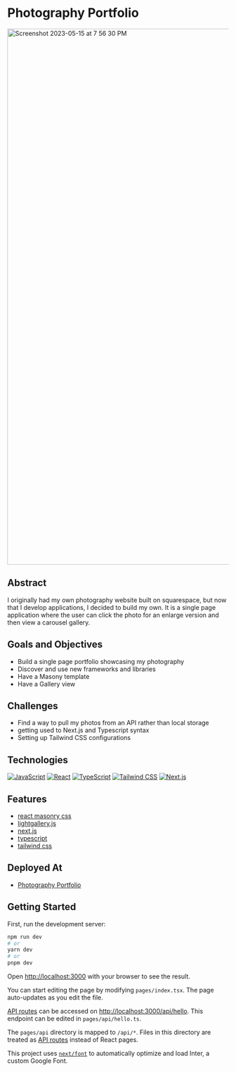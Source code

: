 # Photography Portfolio
<img width="1219" alt="Screenshot 2023-05-15 at 7 56 30 PM" src="https://github.com/grainymac/photography-portfolio/assets/106535343/6a5ee11b-0730-4e66-bbce-ceb01c12b4fd">


## Abstract
I originally had my own photography website built on squarespace, but now that I develop applications, I decided to build my own.  It is a single page application where the user can click the photo for an enlarge version and then view a carousel gallery.


## Goals and Objectives
 - Build a single page portfolio showcasing my photography
 - Discover and use new frameworks and libraries
 - Have a Masony template
 - Have a Gallery view
 
## Challenges
 - Find a way to pull my photos from an API rather than local storage
 - getting used to Next.js and Typescript syntax
 - Setting up Tailwind CSS configurations
 
 ## Technologies
 <a href='https://github.com/shivamkapasia0' target="_blank"><img alt='JavaScript' src='https://img.shields.io/badge/Javascript-100000?style=for-the-badge&logo=JavaScript&logoColor=FFE600&labelColor=black&color=black'/></a>
 <a href='https://github.com/shivamkapasia0' target="_blank"><img alt='React' src='https://img.shields.io/badge/react-100000?style=for-the-badge&logo=React&logoColor=4FAAFF&labelColor=black&color=black'/></a>
<a href='https://github.com/shivamkapasia0' target="_blank"><img alt='TypeScript' src='https://img.shields.io/badge/Typescript-100000?style=for-the-badge&logo=TypeScript&logoColor=0379FF&labelColor=000000&color=000000'/></a>
 <a href='https://github.com/shivamkapasia0' target="_blank"><img alt='Tailwind CSS' src='https://img.shields.io/badge/Tailwind_CSS-100000?style=for-the-badge&logo=Tailwind CSS&logoColor=00D0C9&labelColor=000000&color=000000'/></a>
 <a href='https://github.com/shivamkapasia0' target="_blank"><img alt='Next.js' src='https://img.shields.io/badge/Next.js-100000?style=for-the-badge&logo=Next.js&logoColor=FFFFFF&labelColor=000000&color=000000'/></a>
 
 ## Features
  - [react masonry css](https://www.npmjs.com/package/react-masonry-css)
  - [lightgallery.js](https://www.lightgalleryjs.com/)
  - [next.js](https://nextjs.org/)
  - [typescript](https://www.typescriptlang.org/)
  - [tailwind css](https://tailwindcss.com/)
  
## Deployed At
 - [Photography Portfolio](https://ianmac-photos.vercel.app/)

## Getting Started

First, run the development server:

```bash
npm run dev
# or
yarn dev
# or
pnpm dev
```

Open [http://localhost:3000](http://localhost:3000) with your browser to see the result.

You can start editing the page by modifying `pages/index.tsx`. The page auto-updates as you edit the file.

[API routes](https://nextjs.org/docs/api-routes/introduction) can be accessed on [http://localhost:3000/api/hello](http://localhost:3000/api/hello). This endpoint can be edited in `pages/api/hello.ts`.

The `pages/api` directory is mapped to `/api/*`. Files in this directory are treated as [API routes](https://nextjs.org/docs/api-routes/introduction) instead of React pages.

This project uses [`next/font`](https://nextjs.org/docs/basic-features/font-optimization) to automatically optimize and load Inter, a custom Google Font.
